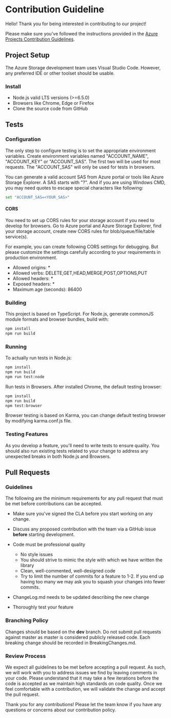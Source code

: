 # Contribution Guideline

Hello! Thank you for being interested in contributing to our project!

Please make sure you've followed the instructions provided in the [Azure Projects Contribution Guidelines](http://azure.github.io/guidelines/).

## Project Setup

The Azure Storage development team uses Visual Studio Code. However, any preferred IDE or other toolset should be usable.

### Install

* Node.js valid LTS versions (>=6.5.0)
* Browsers like Chrome, Edge or Firefox
* Clone the source code from GitHub

## Tests

### Configuration

The only step to configure testing is to set the appropriate environment variables. Create environment variables named "ACCOUNT_NAME", "ACCOUNT_KEY" or "ACCOUNT_SAS". The first two will be used for most requests. The "ACCOUNT_SAS" will only be used for tests in browsers.

You can generate a valid account SAS from Azure portal or tools like Azure Storage Explorer. A SAS starts with "?". And if you are using Windows CMD, you may need quotes to escape special characters like following:

```bash
set "ACCOUNT_SAS=<YOUR_SAS>"
```

#### CORS

You need to set up CORS rules for your storage account if you need to develop for browsers. Go to Azure portal and Azure Storage Explorer, find your storage account, create new CORS rules for blob/queue/file/table service(s).

For example, you can create following CORS settings for debugging. But please customize the settings carefully according to your requirements in production environment.

* Allowed origins: *
* Allowed verbs: DELETE,GET,HEAD,MERGE,POST,OPTIONS,PUT
* Allowed headers: *
* Exposed headers: *
* Maximum age (seconds): 86400

### Building

This project is based on TypeScript. For Node.js, generate commonJS module formats and browser bundles, build with:

```bash
npm install
npm run build
```

### Running

To actually run tests in Node.js:

```bash
npm install
npm run build
npm run test:node
```

Run tests in Browsers. After installed Chrome, the default testing browser:

```bash
npm install
npm run build
npm test:browser
```

Browser testing is based on Karma, you can change default testing browser by modifying karma.conf.js file.

### Testing Features

As you develop a feature, you'll need to write tests to ensure quality. You should also run existing tests related to your change to address any unexpected breaks in both Node.js and Browsers.

## Pull Requests

### Guidelines

The following are the minimum requirements for any pull request that must be met before contributions can be accepted.

* Make sure you've signed the CLA before you start working on any change.
* Discuss any proposed contribution with the team via a GitHub issue **before** starting development.
* Code must be professional quality
  * No style issues
  * You should strive to mimic the style with which we have written the library
  * Clean, well-commented, well-designed code
  * Try to limit the number of commits for a feature to 1-2. If you end up having too many we may ask you to squash your changes into fewer commits.

* ChangeLog.md needs to be updated describing the new change
* Thoroughly test your feature

### Branching Policy

Changes should be based on the **dev** branch. Do not submit pull requests against master as master is considered publicly released code. Each breaking change should be recorded in BreakingChanges.md.

### Review Process

We expect all guidelines to be met before accepting a pull request. As such, we will work with you to address issues we find by leaving comments in your code. Please understand that it may take a few iterations before the code is accepted as we maintain high standards on code quality. Once we feel comfortable with a contribution, we will validate the change and accept the pull request.

Thank you for any contributions! Please let the team know if you have any questions or concerns about our contribution policy.
